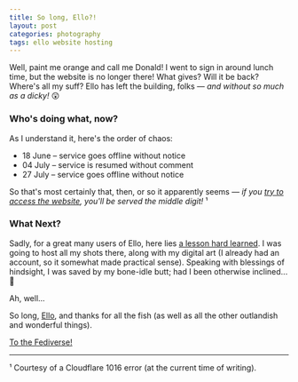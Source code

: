 ```yaml
---
title: So long, Ello?!
layout: post
categories: photography
tags: ello website hosting
---
```


Well, paint me orange and call me Donald! I went to sign in around lunch time, but the website is no longer there! What gives? Will it be back? Where's all my suff? Ello has left the building, folks — _and without so much as a dicky!_ 😲 

<h3>Who's doing what, now?</h3>

As I understand it, here's the order of chaos:

- 18 June – service goes offline without notice
- 04 July – service is resumed without comment
- 27 July – service goes offline without notice

So that's most certainly that, then, or so it apparently seems&nbsp;— _if you [try to access the website](https://www.ello.co), you'll be served the middle digit!_ ¹

<h3>What Next?</h3>

Sadly, for a great many users of Ello, here lies [a lesson hard learned](https://danthornton.net/2023/06/is-it-goodbye-to-ello-another-niche-network-gone/#comment-34580). I&nbsp;was going to host all my shots there, along with my digital art (I already had an account, so it somewhat made practical sense). Speaking with blessings of hindsight, I was saved by my bone-idle butt; had I been otherwise inclined... 😬

Ah, well... 

So long, [Ello](https://en.m.wikipedia.org/wiki/Ello_(social_network)), and thanks for all the fish (as well as all the other outlandish and wonderful things).

[To the Fediverse!](https://www.fediverse.to)

<hr>

¹ Courtesy of a Cloudflare 1016 error (at the current time of writing).

